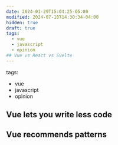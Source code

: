 ```yaml
---
date: 2024-01-29T15:04:25-05:00
modified: 2024-07-18T14:30:34-04:00
hidden: true
draft: true
tags:
  - vue
  - javascript
  - opinion
## Vue vs React vs Svelte
---
```

tags:
  - vue
  - javascript
  - opinion
## Vue lets you write less code

## Vue recommends patterns
